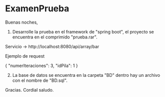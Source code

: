 # ExamenPrueba

Buenas noches,

1) Desarrolle la prueba en el framework de "spring boot", el proyecto se encuentra en el comprimido "prueba.rar".

Servicio -> http://localhost:8080/api/array/bar

Ejemplo de request

{
    "numerIteraciones": 3,
    "idPila": 1
}

2) La base de datos se encuentra en la carpeta "BD" dentro hay un archivo con el nombre de "BD.sql".

Gracias.
Cordial saludo.
